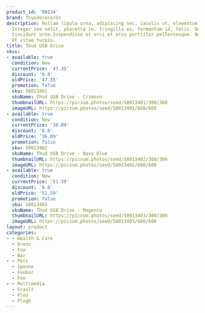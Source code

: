 ```yaml
---
product_id: '00134'
brand: Thunderecords
description: Nullam ligula urna, adipiscing nec, iaculis ut, elementum non, turpis.
  Integer sem velit, pharetra in, fringilla eu, fermentum id, felis. Donec convallis
  tincidunt urna.Suspendisse et orci et arcu porttitor pellentesque. Nulla facilisi.
  Ut vitae turpis.
title: Thud USB Drive
skus:
- available: true
  condition: New
  currentPrice: '47.35'
  discount: '0.0'
  oldPrice: '47.35'
  promotion: false
  sku: S0013401
  skuName: Thud USB Drive - Crimson
  thumbnailURL: https://picsum.photos/seed/S0013401/300/300
  imageURL: https://picsum.photos/seed/S0013401/600/600
- available: true
  condition: New
  currentPrice: '36.89'
  discount: '0.0'
  oldPrice: '36.89'
  promotion: false
  sku: S0013402
  skuName: Thud USB Drive - Navy blue
  thumbnailURL: https://picsum.photos/seed/S0013402/300/300
  imageURL: https://picsum.photos/seed/S0013402/600/600
- available: true
  condition: New
  currentPrice: '51.59'
  discount: '0.0'
  oldPrice: '51.59'
  promotion: false
  sku: S0013403
  skuName: Thud USB Drive - Magenta
  thumbnailURL: https://picsum.photos/seed/S0013403/300/300
  imageURL: https://picsum.photos/seed/S0013403/600/600
layout: product
categories:
- - Health & Care
  - Dredz
  - Foo
  - Bar
- - Pets
  - Iponno
  - Foobar
  - Foo
- - Multimedia
  - Grault
  - Ploo
  - Plugh
---
```

